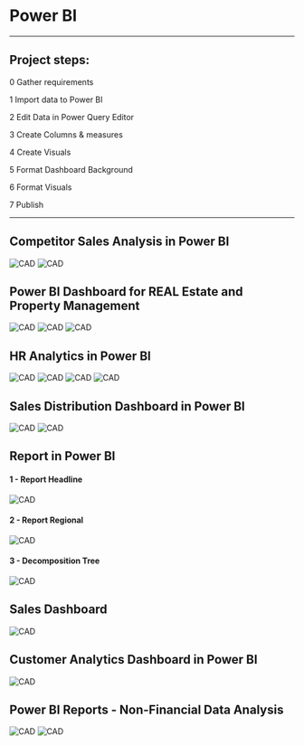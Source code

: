 # Power BI
<!--  ![CAD](pics/Sales.png) -->



--------------------
## Project steps:


0 Gather requirements

1 Import data to Power BI

2 Edit Data in Power Query Editor

3 Create Columns & measures

4 Create Visuals

5 Format Dashboard Background

6 Format Visuals

7 Publish

-------------------
## Competitor Sales Analysis in Power BI
![CAD](pics/CompSalesAnalysis.png)
![CAD](pics/AdvInsights.png)

## Power BI Dashboard for REAL Estate and Property Management

![CAD](pics/overviewRealEst.png)
![CAD](pics/locationRealEst.png)
![CAD](pics/aboutRealEst.png)


## HR Analytics in Power BI


![CAD](pics/HRAnalyticsOverview.png)
![CAD](pics/HRAnalyticsDemographics2.png)
![CAD](pics/HRAnalyticsPerformanceTracker3.png)
![CAD](pics/HRAnalyticsAttrition4.png)

## Sales Distribution Dashboard in Power BI 





![CAD](pics/SalesDistributionLightTheme.png)
![CAD](pics/SalesDistributionDarkTheme.png)


## Report in Power BI


#### 1 - Report Headline
![CAD](pics/ReportHeadline.png)
#### 2 - Report Regional
![CAD](pics/ReportRegional.png)
#### 3 - Decomposition Tree
![CAD](pics/ReportDecompositionTree.png)


## Sales Dashboard





![CAD](pics/SalesUpdated.png)

## Customer Analytics Dashboard in Power BI


![CAD](pics/CustomerFeedback.png)

## Power BI Reports - Non-Financial Data Analysis
![CAD](pics/studentsReport.png)
![CAD](pics/staffReport.png)



